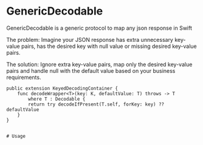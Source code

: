 # GenericDecodable
GenericDecodable is a generic protocol to map any json response in Swift

The problem: Imagine your JSON response has extra unnecessary key-value pairs, has the desired key with null value or missing desired key-value pairs.

The solution: Ignore extra key-value pairs, map only the desired key-value pairs and handle null with the default value based on your business requirements.

```
public extension KeyedDecodingContainer {
    func decodeWrapper<T>(key: K, defaultValue: T) throws -> T
        where T : Decodable {
        return try decodeIfPresent(T.self, forKey: key) ?? defaultValue
    }
}


# Usage
